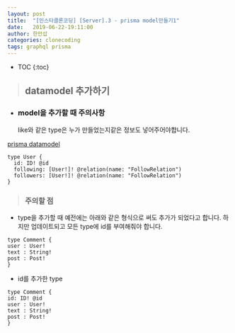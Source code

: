 ```yaml
---
layout: post
title:  "[인스타클론코딩] [Server].3 - prisma model만들기1"
date:   2019-06-22-19:11:00
author: 한만섭
categories: clonecoding
tags: graphql prisma 
---
```


* TOC
{:toc}


> ## datamodel 추가하기 
  
  * ### model을 추가할 때 주의사항
    like와 같은 type은 누가 만들었는지같은 정보도 넣어주어야합니다. 


[prisma datamodel](https://www.prisma.io/docs/datamodel-and-migrations/datamodel-MYSQL-knul/)  

  ```
  type User {
    id: ID! @id
    following: [User!]! @relation(name: "FollowRelation")
    followers: [User!]! @relation(name: "FollowRelation")
  }
  ```


> ### 주의할 점 
  
  * type을 추가할 때 예전에는 아래와 같은 형식으로 써도 추가가 되었다고 합니다. 하지만 업데이트되고 모든 type에 id를 부여해줘야 합니다.  

  ```
  type Comment {
  user : User!
  text : String!
  post : Post!
  }
  ```

  * id를 추가한 type

  ```
  type Comment {
  id: ID! @id
  user : User!
  text : String!
  post : Post!
  }
  ```
